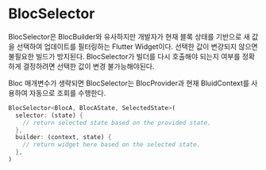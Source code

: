 # BlocSelector

BlocSelector은 BlocBuilder와 유사하지만 개발자가 현재 블록 상태를 기반으로 새 값을 선택하여 업데이트를 필터링하는 Flutter Widget이다.
선택한 값이 변걍되지 않으면 불필요한 빌드가 방지된다. BlocSelector가 빌더를 다시 호출해야 되는지 여부를 정확하게 결정하려면 선택한 값이 변경 불가능해야된다.

Bloc 매개변수가 생략되면 BlocSelector는 BlocProvider과 현재 BluidContext를 사용하여 자동으로 조회를 수행한다.

```dart
BlocSelector<BlocA, BlocAState, SelectedState>(
  selector: (state) {
    // return selected state based on the provided state.
  },
  builder: (context, state) {
    // return widget here based on the selected state.
  },
)
```